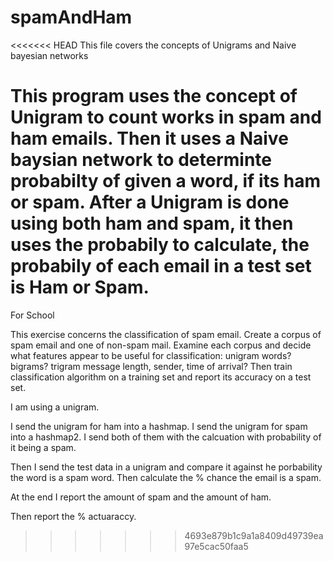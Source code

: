 # spamAndHam
<<<<<<< HEAD
This file covers the concepts of Unigrams and Naive bayesian networks


This program uses the concept of Unigram to count works in spam and ham emails. 
Then it uses a Naive baysian network to determinte probabilty of given a word, if its ham
or spam. 
After a Unigram is done using both ham and spam, it then uses the probabily to calculate,
the probabily of each email in a test set is Ham or Spam.
=======
For School

This exercise concerns the classification of spam email. Create a corpus of spam email and one of non-spam mail. Examine each corpus and decide what features appear to be useful for classification: unigram words? bigrams? trigram message length, sender, time of arrival? Then train classification algorithm on a training set and report its accuracy on a test set.

I am using a unigram. 

I send the unigram for ham into a hashmap.
I send the unigram for spam into a hashmap2.
I send both of them with the calcuation with probability of it being a spam.

Then I send the test data in a unigram and compare it against he porbability the word is a spam word.
Then calculate the % chance the email is a spam.

At the end I report the amount of spam and the amount of ham.

Then report the % actuaraccy.
>>>>>>> 4693e879b1c9a1a8409d49739ea97e5cac50faa5

